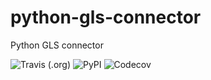 # python-gls-connector
Python GLS connector

![Travis (.org)](https://img.shields.io/travis/Pipoline/python-gls-connector)
![PyPI](https://img.shields.io/pypi/v/gls-connector)
![Codecov](https://img.shields.io/codecov/c/github/Pipoline/python-gls-connector)
